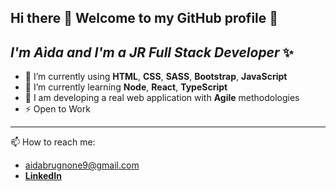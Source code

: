 ## Hi there 👋 Welcome to my GitHub profile 🙂

## _I'm Aìda and I'm a JR Full Stack Developer_ ✨


- 🔭 I’m currently using **HTML**, **CSS**, **SASS**, **Bootstrap**, **JavaScript**
- 🌱 I’m currently learning **Node**, **React**, **TypeScript**
- 👯 I am developing a real web application with **Agile** methodologies
- ⚡ Open to Work

____
📫 How to reach me:
* aidabrugnone9@gmail.com
* **<a href="https://it.linkedin.com/in/aida-brugnone-06aaa014b" target="_blank">LinkedIn</a>**

